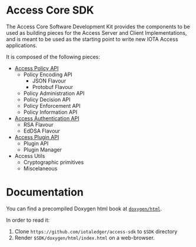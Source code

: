 # Access Core SDK

The Access Core Software Development Kit provides the  components to be used as  building pieces for the Access Server and Client Implementations, and is meant to be used as the starting point to write new IOTA Access applications.

It is composed of the following pieces:
- [Access Policy API](/policy/README.md)
    * Policy Encoding API
        * JSON Flavour
        * Protobuf Flavour
    * Policy Administration API
    * Policy Decision API
    * Policy Enforcement API
    * Policy Information API
- [Access Authentication API](/auth/README.md)
    * RSA Flavour
    * EdDSA Flavour
- [Access Plugin API](/auth/README.md)
    * Plugin API
    * Plugin Manager
- Access Utils
    * Cryptographic primitives
    * Miscelaneous

# Documentation
You can find a precompiled Doxygen html book at [`doxygen/html`](https://github.com/iotaledger/access-sdk/tree/master/doxygen/html).

In order to read it:
1. Clone `https://github.com/iotaledger/access-sdk` to `$SDK` directory
2. Render `$SDK/doxygen/html/index.html` on a web-browser.
